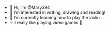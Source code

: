 - 👋 Hi, I’m @Mary394
- 👀 I’m interested in writing, drawing and reading!
- 🌱 I’m currently learning how to play the violin 
- ✨ I really like playing video games 👾
<!---
Mary394/Mary394 is a ✨ special ✨ repository because its `README.md` (this file) appears on your GitHub profile.
You can click the Preview link to take a look at your changes.
--->
